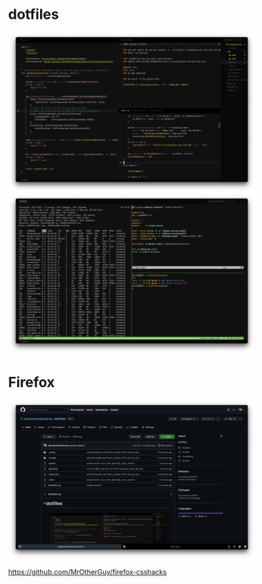 # dotfiles

![editor](.config/dotfiles/assets/editor.png)
![terminal](.config/dotfiles/assets/terminal.png)

# Firefox

![firefox](.config/dotfiles/assets/firefox.png)

https://github.com/MrOtherGuy/firefox-csshacks